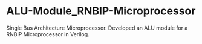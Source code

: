 # ALU-Module_RNBIP-Microprocessor
Single Bus Architecture Microprocessor. Developed an ALU module for a RNBIP Microprocessor in Verilog.
